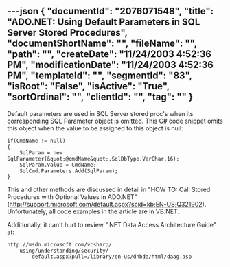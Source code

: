 ---json
{
  "documentId": "2076071548",
  "title": "ADO.NET: Using Default Parameters in SQL Server Stored Procedures",
  "documentShortName": "",
  "fileName": "",
  "path": "",
  "createDate": "11/24/2003 4:52:36 PM",
  "modificationDate": "11/24/2003 4:52:36 PM",
  "templateId": "",
  "segmentId": "83",
  "isRoot": "False",
  "isActive": "True",
  "sortOrdinal": "",
  "clientId": "",
  "tag": ""
}
---

Default parameters are used in SQL Server stored proc's when its corresponding SQL Parameter object is omitted. This C# code snippet omits this object when the value to be assigned to this object is null:

    if(CmdName != null)
    {
        SqlParam = new SqlParameter(&quot;@cmdName&quot;,SqlDbType.VarChar,16);
        SqlParam.Value = CmdName;
        SqlCmd.Parameters.Add(SqlParam);
    }

This and other methods are discussed in detail in &quot;HOW TO: Call Stored Procedures with Optional Values in ADO.NET&quot; (http://support.microsoft.com/default.aspx?scid=kb;EN-US;Q321902). Unfortunately, all code examples in the article are in VB.NET.

Additionally, it can't hurt to review &quot;.NET Data Access Architecture Guide&quot; at:

    http://msdn.microsoft.com/vcsharp/
        using/understanding/security/
            default.aspx?pull=/library/en-us/dnbda/html/daag.asp
